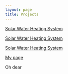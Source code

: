 ```yaml
---
layout: page
title: Projects
---
```


[Solar Water Heating System](https://terlamonte.pt/projects/solar-water-heating/)

[Solar Water Heating System](/projects/solar-water-heating/)

[Solar Water Heating System](/projects/solar-water-heating.md)

[My page](/projects/solar-water-heating.html)

Oh dear
